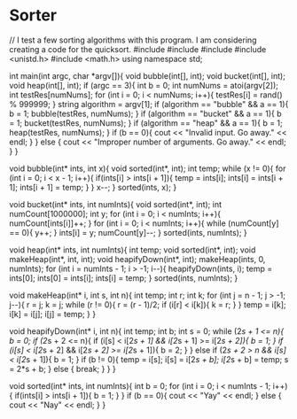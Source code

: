 # Sorter
// I test a few sorting algorithms with this program. I am considering creating a code for the quicksort.
#include <iostream>
#include <string>
#include <cstdlib>
#include <unistd.h>
#include <math.h>
using namespace std;

int main(int argc, char *argv[]){
        void bubble(int[], int);
        void bucket(int[], int);
        void heap(int[], int);
        if (argc == 3){
                int b = 0;
                int numNums = atoi(argv[2]);
                int testRes[numNums];
                for (int i = 0; i < numNums; i++){
                        testRes[i] = rand() % 999999;
                }
                string algorithm = argv[1];
                if (algorithm == "bubble" && a == 1){
                        b = 1;
                        bubble(testRes, numNums);
                }
                if (algorithm == "bucket" && a == 1){
                        b = 1;
                        bucket(testRes, numNums);
                }
                if (algorithm == "heap" && a == 1){
                        b = 1;
                        heap(testRes, numNums);
                }
                if (b == 0){
                        cout << "Invalid input. Go away." << endl;
                }
        }
        else {
                cout << "Improper number of arguments. Go away." << endl;
        }
}

void bubble(int* ints, int x){
        void sorted(int*, int);
        int temp;
        while (x != 0){
                for (int i = 0; i < x - 1; i++){
                        if(ints[i] > ints[i + 1]){
                                temp = ints[i];
                                ints[i] = ints[i + 1];
                                ints[i + 1] = temp;
                        }
                }
                x--;
        }
        sorted(ints, x);
}

void bucket(int* ints, int numInts){
        void sorted(int*, int);
        int numCount[1000000];
        int y;
        for (int i = 0; i < numInts; i++){
                numCount[ints[i]]++;
        }
        for (int i = 0; i < numInts; i++){
                while (numCount[y] == 0){
                        y++;
                }
                ints[i] = y;
                numCount[y]--;
        }
        sorted(ints, numInts);
}

void heap(int* ints, int numInts){
        int temp;
        void sorted(int*, int);
        void makeHeap(int*, int, int);
        void heapifyDown(int*, int);
        makeHeap(ints, 0, numInts);
        for (int i = numInts - 1; i > -1; i--){
                heapifyDown(ints, i);
                temp = ints[0];
                ints[0] = ints[i];
                ints[i] = temp;
        }
        sorted(ints, numInts);
}

void makeHeap(int* i, int s, int n){
        int temp;
        int r;
        int k;
        for (int j = n - 1; j > -1; j--){
                r = j;
                k = j;
                while (r != 0){
                        r = (r - 1)/2;
                        if (i[r] < i[k]){
                                k = r;
                        }
                }
                temp = i[k];
                i[k] = i[j];
                i[j] = temp;
        }
}

void heapifyDown(int* i, int n){
        int temp;
        int b;
        int s = 0;
        while (2*s + 1 <= n){
                b = 0;
                if (2*s + 2 <= n){
                        if (i[s] < i[2*s + 1] && i[2*s + 1] >= i[2*s + 2]){
                                b = 1;
                        }
                        if (i[s] < i[2*s + 2] && i[2*s + 2] >= i[2*s + 1]){
                                b = 2;
                        }
                }
                else if (2*s + 2 > n && i[s] < i[2*s + 1]){
                                b = 1;
                }
                if (b != 0){
                        temp = i[s];
                        i[s] = i[2*s + b];
                        i[2*s + b] = temp;
                        s = 2*s + b;
                }
                else {
                        break;
                }
        }
}

void sorted(int* ints, int numInts){
        int b = 0;
        for (int i = 0; i < numInts - 1; i++){
                if(ints[i] > ints[i + 1]){
                        b = 1;
                }
        }
        if (b == 0){
                cout << "Yay" << endl;
        }
        else {
                cout << "Nay" << endl;
        }
}

